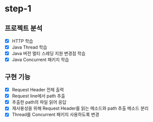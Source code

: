 # step-1

## 프로젝트 분석
- [x] HTTP 학습
- [x] Java Thread 학습
- [x] Java 버전 멀티 스레딩 지원 변경점 학습
- [x] Java Concurrent 패키지 학습

## 구현 기능
- [x] Request Header 전체 출력
- [x] Request line에서 path 추출
- [x] 추출한 path의 파일 읽어 응답 
- [x] 재사용성을 위해 Request Header를 읽는 메소드와 path 추출 메소드 분리
- [x] Thread를 Concurrent 패키지 사용하도록 변경
